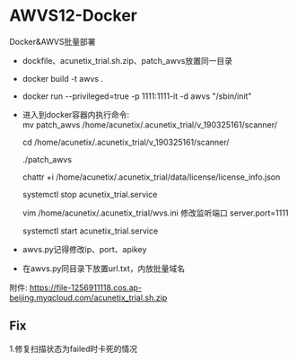 # AWVS12-Docker
Docker&amp;AWVS批量部署


- dockfile、acunetix_trial.sh.zip、patch_awvs放置同一目录

- docker build -t awvs .

- docker run --privileged=true -p 1111:1111-it -d awvs "/sbin/init"

- 进入到docker容器内执行命令:  
  mv patch_awvs /home/acunetix/.acunetix_trial/v_190325161/scanner/

  cd /home/acunetix/.acunetix_trial/v_190325161/scanner/ 
  
  ./patch_awvs  
  
  chattr +i /home/acunetix/.acunetix_trial/data/license/license_info.json  
  
  systemctl stop acunetix_trial.service  
  
  vim /home/acunetix/.acunetix_trial/wvs.ini 修改监听端口 server.port=1111  
  
  systemctl start acunetix_trial.service  
  
- awvs.py记得修改ip、port、apikey

- 在awvs.py同目录下放置url.txt，内放批量域名

附件:
https://file-1256911118.cos.ap-beijing.myqcloud.com/acunetix_trial.sh.zip

## Fix
1.修复扫描状态为failed时卡死的情况
